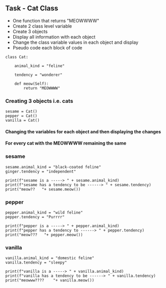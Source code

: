 ## Task - Cat Class

- One function that returns "MEOWWWW"
- Create 2 class level variable
- Create 3 objects
- Display all information with each object
- Change the class variable values in each object and display
- Pseudo code each block of code
```
class Cat:

    animal_kind = "feline"

    tendency = "wonderer"

    def meow(Self):
        return "MEOWWWW"
```

### Creating 3 objects i.e. cats
```
sesame = Cat()
pepper = Cat()
vanilla = Cat()
```

#### Changing the variables for each object and then displaying the changes
#### For every cat with the MEOWWWW remaining the same

### sesame
```
sesame.animal_kind = "black-coated feline"
ginger.tendency = "independent"

print(f"sesame is a -----> " + sesame.animal_kind)
print(f"sesame has a tendency to be ------> " + sesame.tendency)
print("meow??   "+ sesame.meow())
```
### pepper
```
pepper.animal_kind = "wild feline"
pepper.tendency = "Purrrr"
```
```
print(f"pepper is a -----> " + pepper.animal_kind)
print(f"pepper has a tendency to ------> " + pepper.tendency)
print("meow???   "+ pepper.meow())
```
### vanilla
```
vanilla.animal_kind = "domestic feline"
vanilla.tendency = "sleepy"
```
```
print(f"vanilla is a -----> " + vanilla.animal_kind)
print(f"vanilla has a tendency to be ------> " + vanilla.tendency)
print("meowww????    "+ vanilla.meow())
```
